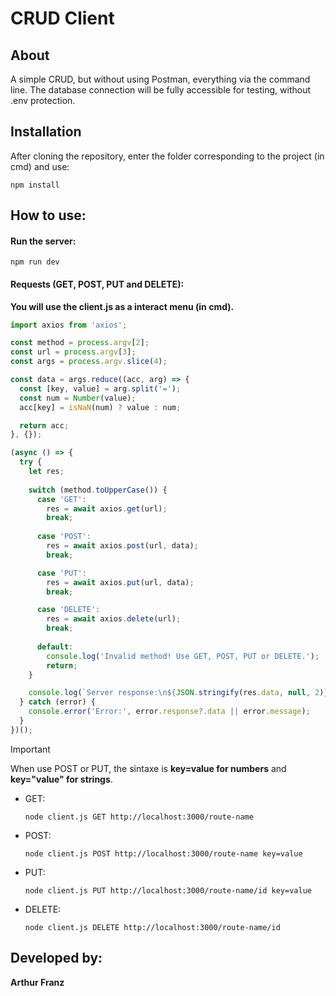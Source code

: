 # CRUD Client
## About
A simple CRUD, but without using Postman, everything via the command line. The database connection will be fully accessible for testing, without .env protection.

## Installation
After cloning the repository, enter the folder corresponding to the project (in cmd) and use:
```
npm install
```

## How to use:
#### Run the server:
```
npm run dev
```
#### Requests (GET, POST, PUT and DELETE):
**You will use the client.js as a interact menu (in cmd).**
~~~javascript
import axios from 'axios';

const method = process.argv[2];
const url = process.argv[3];
const args = process.argv.slice(4);

const data = args.reduce((acc, arg) => {
  const [key, value] = arg.split('=');
  const num = Number(value);
  acc[key] = isNaN(num) ? value : num;

  return acc;
}, {});

(async () => {
  try {
    let res;
    
    switch (method.toUpperCase()) {
      case 'GET':
        res = await axios.get(url);
        break;
      
      case 'POST':
        res = await axios.post(url, data);
        break;

      case 'PUT':
        res = await axios.put(url, data);
        break;

      case 'DELETE':
        res = await axios.delete(url);
        break;
      
      default:
        console.log('Invalid method! Use GET, POST, PUT or DELETE.');
        return;
    }

    console.log(`Server response:\n${JSON.stringify(res.data, null, 2)}`);
  } catch (error) {
    console.error('Error:', error.response?.data || error.message);
  }
})();
~~~
> [!IMPORTANT]
> When use POST or PUT, the sintaxe is **key=value for numbers** and **key="value" for strings**.
- GET:
  ```
  node client.js GET http://localhost:3000/route-name
  ```
- POST:
  ```
  node client.js POST http://localhost:3000/route-name key=value
  ```
- PUT:
  ```
  node client.js PUT http://localhost:3000/route-name/id key=value
  ```
- DELETE:
  ```
  node client.js DELETE http://localhost:3000/route-name/id
  ```

## Developed by:
**Arthur Franz**
